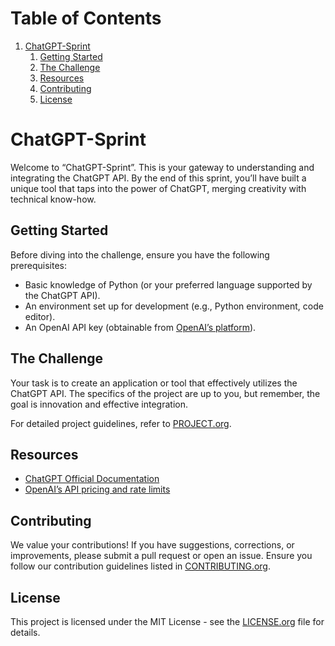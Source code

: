 
# Table of Contents

1.  [ChatGPT-Sprint](#org6c6eb9f)
    1.  [Getting Started](#org464669b)
    2.  [The Challenge](#org81a1a26)
    3.  [Resources](#org609c911)
    4.  [Contributing](#orgbde7fbe)
    5.  [License](#orga14ca65)



<a id="org6c6eb9f"></a>

# ChatGPT-Sprint

Welcome to &ldquo;ChatGPT-Sprint&rdquo;. This is your gateway to understanding and integrating the ChatGPT API. By the end of this sprint, you&rsquo;ll have built a unique tool that taps into the power of ChatGPT, merging creativity with technical know-how.


<a id="org464669b"></a>

## Getting Started

Before diving into the challenge, ensure you have the following prerequisites:

-   Basic knowledge of Python (or your preferred language supported by the ChatGPT API).
-   An environment set up for development (e.g., Python environment, code editor).
-   An OpenAI API key (obtainable from [OpenAI&rsquo;s platform](https://www.openai.com/)).


<a id="org81a1a26"></a>

## The Challenge

Your task is to create an application or tool that effectively utilizes the ChatGPT API. The specifics of the project are up to you, but remember, the goal is innovation and effective integration.

For detailed project guidelines, refer to [PROJECT.org](./PROJECT.md).


<a id="org609c911"></a>

## Resources

-   [ChatGPT Official Documentation](https://beta.openai.com/docs/)
-   [OpenAI&rsquo;s API pricing and rate limits](https://openai.com/pricing)


<a id="orgbde7fbe"></a>

## Contributing

We value your contributions! If you have suggestions, corrections, or improvements, please submit a pull request or open an issue. Ensure you follow our contribution guidelines listed in [CONTRIBUTING.org](./CONTRIBUTING.md).


<a id="orga14ca65"></a>

## License

This project is licensed under the MIT License - see the [LICENSE.org](./LICENSE.md) file for details.


